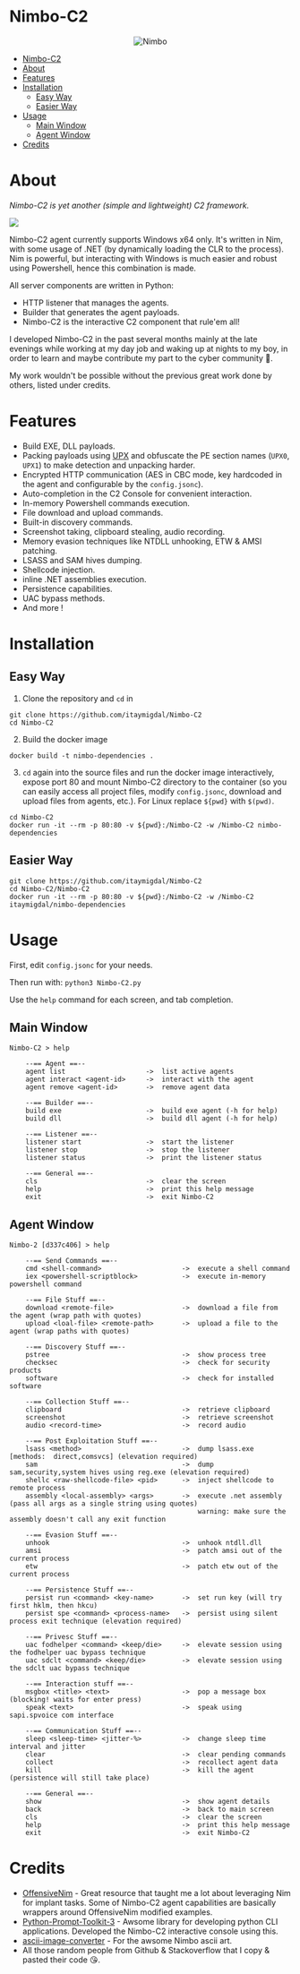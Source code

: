
# Nimbo-C2

<p align="center">
  <img alt="Nimbo" src="/assets/nimbo.png">
</p>

- [Nimbo-C2](#nimbo-c2)
- [About](#about)
- [Features](#features)
- [Installation](#installation)
  - [Easy Way](#easy-way)
  - [Easier Way](#easier-way)
- [Usage](#usage)
  - [Main Window](#main-window)
  - [Agent Window](#agent-window)
- [Credits](#credits)

# About

*Nimbo-C2 is yet another (simple and lightweight) C2 framework.*

![](/assets/ui.png)

Nimbo-C2 agent currently supports Windows x64 only. It's written in Nim, with some usage of .NET (by dynamically loading the CLR to the process). Nim is powerful, but interacting with Windows is much easier and robust using Powershell, hence this combination is made.

All server components are written in Python:
- HTTP listener that manages the agents.
- Builder that generates the agent payloads. 
- Nimbo-C2 is the interactive C2 component that rule'em all!

I developed Nimbo-C2 in the past several months mainly at the late evenings while working at my day job and waking up at nights to my boy, in order to learn and maybe contribute my part to the cyber community :muscle:.

My work wouldn't be possible without the previous great work done by others, listed under credits.

# Features

- Build EXE, DLL payloads.
- Packing payloads using [UPX](https://github.com/upx/upx) and obfuscate the PE section names (`UPX0`, `UPX1`) to make detection and unpacking harder.
- Encrypted HTTP communication (AES in CBC mode, key hardcoded in the agent and configurable by the `config.jsonc`).
- Auto-completion in the C2 Console for convenient interaction.  
- In-memory Powershell commands execution.
- File download and upload commands.
- Built-in discovery commands.
- Screenshot taking, clipboard stealing, audio recording.
- Memory evasion techniques like NTDLL unhooking, ETW & AMSI patching.
- LSASS and SAM hives dumping. 
- Shellcode injection.
- inline .NET assemblies execution.
- Persistence capabilities.
- UAC bypass methods.
- And more !

# Installation

## Easy Way

1. Clone the repository and `cd` in
```
git clone https://github.com/itaymigdal/Nimbo-C2
cd Nimbo-C2
```
2. Build the docker image
```
docker build -t nimbo-dependencies .
```
3. `cd` again into the source files and run the docker image interactively, expose port 80 and mount Nimbo-C2 directory to the container (so you can easily access all project files, modify `config.jsonc`, download and upload files from agents, etc.). For Linux replace `${pwd}` with `$(pwd)`.
```
cd Nimbo-C2
docker run -it --rm -p 80:80 -v ${pwd}:/Nimbo-C2 -w /Nimbo-C2 nimbo-dependencies
```
## Easier Way

```
git clone https://github.com/itaymigdal/Nimbo-C2
cd Nimbo-C2/Nimbo-C2
docker run -it --rm -p 80:80 -v ${pwd}:/Nimbo-C2 -w /Nimbo-C2 itaymigdal/nimbo-dependencies
```

# Usage

First, edit `config.jsonc` for your needs.

Then run with: `python3 Nimbo-C2.py`

Use the `help` command for each screen, and tab completion.

## Main Window

```
Nimbo-C2 > help

    --== Agent ==--
    agent list                    ->  list active agents
    agent interact <agent-id>     ->  interact with the agent
    agent remove <agent-id>       ->  remove agent data

    --== Builder ==--
    build exe                     ->  build exe agent (-h for help)
    build dll                     ->  build dll agent (-h for help)

    --== Listener ==--
    listener start                ->  start the listener
    listener stop                 ->  stop the listener
    listener status               ->  print the listener status

    --== General ==--
    cls                           ->  clear the screen
    help                          ->  print this help message
    exit                          ->  exit Nimbo-C2
```

## Agent Window

```
Nimbo-2 [d337c406] > help

    --== Send Commands ==--
    cmd <shell-command>                    ->  execute a shell command
    iex <powershell-scriptblock>           ->  execute in-memory powershell command

    --== File Stuff ==--
    download <remote-file>                 ->  download a file from the agent (wrap path with quotes)
    upload <loal-file> <remote-path>       ->  upload a file to the agent (wrap paths with quotes)

    --== Discovery Stuff ==--
    pstree                                 ->  show process tree
    checksec                               ->  check for security products
    software                               ->  check for installed software

    --== Collection Stuff ==--
    clipboard                              ->  retrieve clipboard
    screenshot                             ->  retrieve screenshot
    audio <record-time>                    ->  record audio
    
    --== Post Exploitation Stuff ==--
    lsass <method>                         ->  dump lsass.exe [methods:  direct,comsvcs] (elevation required)
    sam                                    ->  dump sam,security,system hives using reg.exe (elevation required)
    shellc <raw-shellcode-file> <pid>      ->  inject shellcode to remote process
    assembly <local-assembly> <args>       ->  execute .net assembly (pass all args as a single string using quotes)
                                               warning: make sure the assembly doesn't call any exit function
                                               
    --== Evasion Stuff ==--
    unhook                                 ->  unhook ntdll.dll
    amsi                                   ->  patch amsi out of the current process
    etw                                    ->  patch etw out of the current process

    --== Persistence Stuff ==--
    persist run <command> <key-name>       ->  set run key (will try first hklm, then hkcu)
    persist spe <command> <process-name>   ->  persist using silent process exit technique (elevation required)

    --== Privesc Stuff ==--
    uac fodhelper <command> <keep/die>     ->  elevate session using the fodhelper uac bypass technique
    uac sdclt <command> <keep/die>         ->  elevate session using the sdclt uac bypass technique

    --== Interaction stuff ==--
    msgbox <title> <text>                  ->  pop a message box (blocking! waits for enter press)
    speak <text>                           ->  speak using sapi.spvoice com interface

    --== Communication Stuff ==--
    sleep <sleep-time> <jitter-%>          ->  change sleep time interval and jitter
    clear                                  ->  clear pending commands
    collect                                ->  recollect agent data
    kill                                   ->  kill the agent (persistence will still take place)

    --== General ==--
    show                                   ->  show agent details
    back                                   ->  back to main screen
    cls                                    ->  clear the screen
    help                                   ->  print this help message
    exit                                   ->  exit Nimbo-C2
```

# Credits
- [OffensiveNim](https://github.com/byt3bl33d3r/OffensiveNim) - Great resource that taught me a lot about leveraging Nim for implant tasks. Some of Nimbo-C2 agent capabilities are basically wrappers around OffensiveNim modified examples.
- [Python-Prompt-Toolkit-3](https://github.com/prompt-toolkit/python-prompt-toolkit) - Awsome library for developing python CLI applications. Developed the Nimbo-C2 interactive console using this.
- [ascii-image-converter](https://github.com/TheZoraiz/ascii-image-converter) - For the awsome Nimbo ascii art.
- All those random people from Github & Stackoverflow that I copy & pasted their code :kissing_heart:.
  